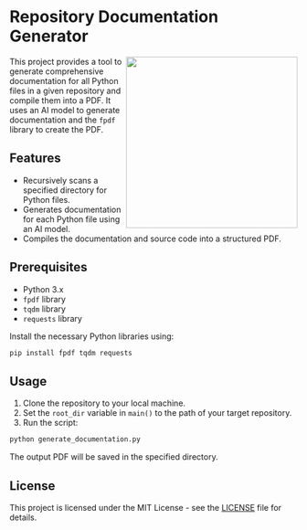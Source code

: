 # Repository Documentation Generator

<img src="https://2acrestudios.com/wp-content/uploads/2024/05/00009-2050270248.png" align="right" style="width: 300px;" />

This project provides a tool to generate comprehensive documentation for all Python files in a given repository and compile them into a PDF. It uses an AI model to generate documentation and the `fpdf` library to create the PDF.

## Features
- Recursively scans a specified directory for Python files.
- Generates documentation for each Python file using an AI model.
- Compiles the documentation and source code into a structured PDF.

## Prerequisites
- Python 3.x
- `fpdf` library
- `tqdm` library
- `requests` library

Install the necessary Python libraries using:
```sh
pip install fpdf tqdm requests
```

## Usage
1. Clone the repository to your local machine.
2. Set the `root_dir` variable in `main()` to the path of your target repository.
3. Run the script:
```sh
python generate_documentation.py
```

The output PDF will be saved in the specified directory.

## License
This project is licensed under the MIT License - see the [LICENSE](LICENSE) file for details.
